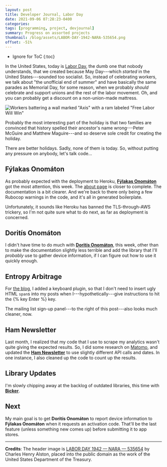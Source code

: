 ```yaml
---
layout: post
title: Developer Journal, Labor Day
date: 2021-09-06 07:28:23-0400
categories:
tags: [programming, project, devjournal]
summary: Progress on assorted projects
thumbnail: /blog/assets/LABOR-DAY-1942-NARA-535654.png
offset: -51%
---
```


* Ignore for ToC
{:toc}

In the United States, today is [Labor Day](https://en.wikipedia.org/wiki/Labor_Day), the dumb one that nobody understands, that we created because May Day---which *started* in the United States---sounded too socialist.  So, instead of celebrating workers, we talk about "the unofficial end of summer" and have basically the same parades as Memorial Day, for some reason, when we probably *should* celebrate and support unions and the rest of the labor movement.  Oh, and you can probably get a discount on a non-union-made mattress.

![Workers battering a wall marked "Axis" with a ram labeled "Free Labor Will Win"](/blog/assets/LABOR-DAY-1942-NARA-535654.png "Collective bargaining would help...")

Probably the most interesting part of the holiday is that two families are convinced that history spelled their ancestor's name wrong---Peter McGuire and Matthew Maguire---and so deserve sole credit for creating the holiday.

There are better holidays.  Sadly, none of them is today.  So, without putting any pressure on anybody, let's talk code...

## Fýlakas Onomáton

As probably expected with the deployment to Heroku, [**Fýlakas Onomáton**](https://github.com/jcolag/fylakas-onomaton) got the most attention, this week.  The [about page](http://onomaton.club/pages/about) is closer to complete.  The documentation is a bit clearer.  And we're back to there only being a few Rubocop warnings in the code, and it's all in generated boilerplate.

Unfortunately, it sounds like Heroku has banned the TLS-through-AWS trickery, so I'm not quite sure what to do next, as far as deployment is concerned.

## Doritís Onomáton

I didn't have time to do much with [**Doritís Onomáton**](https://github.com/jcolag/doritis-onomaton), this week, other than to make the documentation slightly less terrible and add the library that I'll *probably* use to gather device information, if I can figure out how to use it quickly enough.

## Entropy Arbitrage

For [the blog](https://github.com/jcolag/entropy-arbitrage-code), I added a keyboard plugin, so that I don't need to insert ugly HTML `span`s into my posts when I---hypothetically---give instructions to hit the {% key Enter %} key.

The mailing list sign-up panel---to the right of this post---also looks much cleaner, now.

## Ham Newsletter

Last month, I realized that my code that I use to scrape my analytics wasn't quite giving the expected results.  So, I did some research on [Matomo](https://matomo.org/), and updated the [**Ham Newsletter**](https://github.com/jcolag/ham-newsletter) to use slightly different API calls and dates.  In one instance, I also cleaned up the code to count up the results.

## Library Updates

I'm slowly chipping away at the backlog of outdated libraries, this time with [**Bicker**](https://github.com/jcolag/Bicker).

## Next

My main goal is to get **Doritís Onomáton** to report device information to **Fýlakas Onomáton** when it requests an activation code.  That'll be the last feature (unless something new comes up) before submitting it to app stores.

* * *

**Credits**:  The header image is [LABOR DAY 1942 — NARA — 535654](https://commons.wikimedia.org/wiki/File:LABOR_DAY_1942_-_NARA_-_535654.jpg) by Charles Henry Alston, placed into the public domain as the work of the United States Department of the Treasury.
